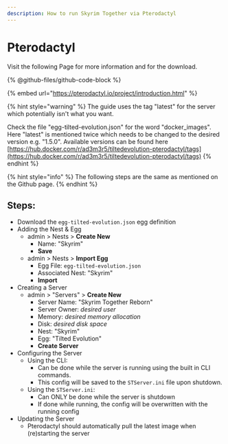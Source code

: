 ```yaml
---
description: How to run Skyrim Together via Pterodactyl
---
```


# Pterodactyl

Visit the following Page for more information and for the download.&#x20;

{% @github-files/github-code-block %}

{% embed url="https://pterodactyl.io/project/introduction.html" %}

{% hint style="warning" %}
The guide uses the tag "latest" for the server which potentially isn't what you want.

Check the file "egg-tilted-evolution.json" for the word "docker\_images". \
Here "latest" is mentioned twice which needs to be changed to the desired version e.g. "1.5.0". Available versions can be found here [https://hub.docker.com/r/ad3m3r5/tiltedevolution-pterodactyl/tags](https://hub.docker.com/r/ad3m3r5/tiltedevolution-pterodactyl/tags)
{% endhint %}

{% hint style="info" %}
The following steps are the same as mentioned on the Github page.&#x20;
{% endhint %}

## Steps:

* Download the `egg-tilted-evolution.json` egg definition
* Adding the Nest & Egg
  * admin > Nests > **Create New**
    * Name: "Skyrim"
    * **Save**
  * admin > Nests > **Import Egg**
    * Egg File: `egg-tilted-evolution.json`
    * Associated Nest: "Skyrim"
    * **Import**
* Creating a Server
  * admin > "Servers" > **Create New**
    * Server Name: "Skyrim Together Reborn"
    * Server Owner: _desired user_
    * Memory: _desired memory allocation_
    * Disk: _desired disk space_
    * Nest: "Skyrim"
    * Egg: "Tilted Evolution"
    * **Create Server**
* Configuring the Server
  * Using the CLI:
    * Can be done while the server is running using the built in CLI commands.
    * This config will be saved to the `STServer.ini` file upon shutdown.
  * Using the `STServer.ini`:
    * Can ONLY be done while the server is shutdown
    * If done while running, the config will be overwritten with the running config
* Updating the Server
  * Pterodactyl should automatically pull the latest image when (re)starting the server

